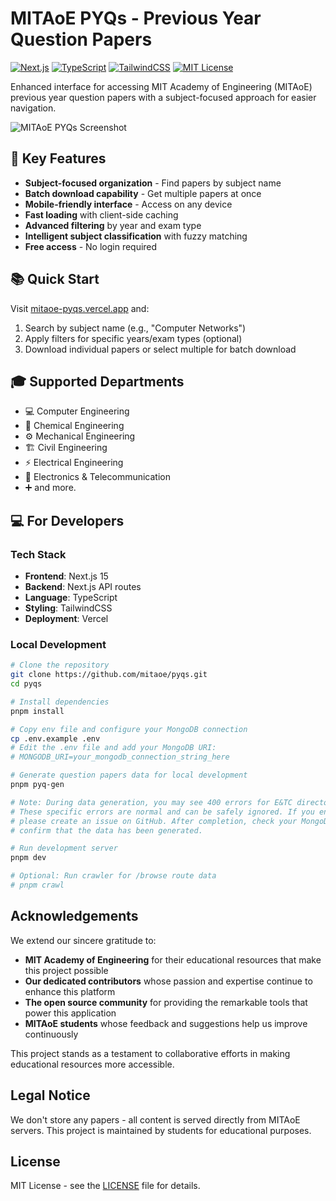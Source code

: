 # MITAoE PYQs - Previous Year Question Papers

[![Next.js](https://img.shields.io/badge/Next.js-15-black?style=flat-square)](https://nextjs.org/)
[![TypeScript](https://img.shields.io/badge/TypeScript-5-blue?style=flat-square)](https://www.typescriptlang.org/)
[![TailwindCSS](https://img.shields.io/badge/TailwindCSS-3-38B2AC?style=flat-square)](https://tailwindcss.com/)
[![MIT License](https://img.shields.io/badge/license-MIT-green?style=flat-square)](#license)

Enhanced interface for accessing MIT Academy of Engineering (MITAoE) previous year question papers with a subject-focused approach for easier navigation.

![MITAoE PYQs Screenshot](https://mitaoe-pyqs.vercel.app/og-image.png)

## 🎯 Key Features

- **Subject-focused organization** - Find papers by subject name
- **Batch download capability** - Get multiple papers at once
- **Mobile-friendly interface** - Access on any device
- **Fast loading** with client-side caching
- **Advanced filtering** by year and exam type
- **Intelligent subject classification** with fuzzy matching
- **Free access** - No login required

## 📚 Quick Start

Visit [mitaoe-pyqs.vercel.app](https://mitaoe-pyqs.vercel.app) and:
1. Search by subject name (e.g., "Computer Networks")
2. Apply filters for specific years/exam types (optional)
3. Download individual papers or select multiple for batch download

## 🎓 Supported Departments

- 💻 Computer Engineering
- 🧪 Chemical Engineering
- ⚙️ Mechanical Engineering
- 🏗️ Civil Engineering
- ⚡ Electrical Engineering
- 📡 Electronics & Telecommunication
- ➕ and more.

## 💻 For Developers

### Tech Stack

- **Frontend**: Next.js 15
- **Backend**: Next.js API routes
- **Language**: TypeScript
- **Styling**: TailwindCSS
- **Deployment**: Vercel

### Local Development

```bash
# Clone the repository
git clone https://github.com/mitaoe/pyqs.git
cd pyqs

# Install dependencies
pnpm install

# Copy env file and configure your MongoDB connection
cp .env.example .env
# Edit the .env file and add your MongoDB URI:
# MONGODB_URI=your_mongodb_connection_string_here

# Generate question papers data for local development
pnpm pyq-gen

# Note: During data generation, you may see 400 errors for E&TC directories in the terminal.
# These specific errors are normal and can be safely ignored. If you encounter other errors,
# please create an issue on GitHub. After completion, check your MongoDB database to
# confirm that the data has been generated.

# Run development server
pnpm dev

# Optional: Run crawler for /browse route data
# pnpm crawl
```

## Acknowledgements

We extend our sincere gratitude to:

- **MIT Academy of Engineering** for their educational resources that make this project possible
- **Our dedicated contributors** whose passion and expertise continue to enhance this platform
- **The open source community** for providing the remarkable tools that power this application
- **MITAoE students** whose feedback and suggestions help us improve continuously

This project stands as a testament to collaborative efforts in making educational resources more accessible.

## Legal Notice

We don't store any papers - all content is served directly from MITAoE servers. This project is maintained by students for educational purposes.

## License

MIT License - see the [LICENSE](LICENSE) file for details.
